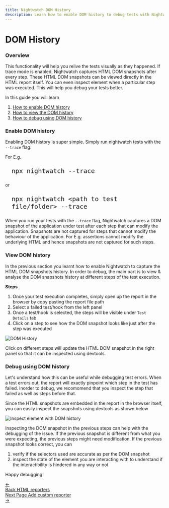 ```yaml
---
title: Nightwatch DOM History
description: Learn how to enable DOM history to debug tests with Nightwatch
---
```


<div class="page-header"><h1>DOM History</h1></div>

### Overview

This functionality will help you relive the tests visually as they happened. If trace mode is enabled, Nightwatch captures HTML DOM snapshots after every step. These HTML DOM snapshots can be viewed directly in the HTML report itself. You can even inspect element when a particular step was executed. This will help you debug your tests better.

In this guide you will learn
1. [How to enable DOM history][1]
2. [How to view the DOM history][2]
3. [How to debug using DOM history][3]

### Enable DOM history

Enabling DOM history is super simple. Simply run nightwatch tests with the `--trace` flag. 

For E.g.

<pre style="max-width: 800px; border-radius: 10px; padding: 10px 20px"><code class="language-bash" style="font-size: 20px">npx nightwatch --trace</code></pre>

or

<pre style="max-width: 800px; border-radius: 10px; padding: 10px 20px"><code class="language-bash" style="font-size: 20px">npx nightwatch &lt;path to test file/folder&gt; --trace</code></pre>

When you run your tests with the `--trace` flag, Nightwatch captures a DOM snapshot of the application under test after each step that can modify the application. Snapshots are not captured for steps that cannot modify the behaviour of the application. For E.g. assertions cannot modify the underlying HTML and hence snapshots are not captured for such steps. 

### View DOM history

In the previous section you learnt how to enable Nightwatch to capture the HTML DOM snapshots history. In order to debug, the main part is to view & analyse the DOM snapshots history at different steps of the test execution.

**Steps**
1. Once your test execution completes, simply open up the report in the browser by copy pasting the report file path
2. Select a failed test/hook from the left panel
3. Once a test/hook is selected, the steps will be visible under `Test Details` tab
4. Click on a step to see how the DOM snapshot looks like just after the step was executed

![DOM History][image-1]

Click on different steps will update the HTML DOM snapshot in the right panel so that it can be inspected using devtools.

### Debug using DOM history

Let's understand how this can be useful while debugging test errors. When a test errors out, the report will exactly pinpoint which step in the test has failed. Inorder to debug, we recomomend that you inspect the step that failed as well as steps before that. 

Since the HTML snapshots are embedded in the report in the browser itself, you can easily inspect the snapshots using devtools as shown below

![Inspect element with DOM history][image-2]

Inspecting the DOM snapshot in the previous steps can help with the debugging of the issue. If the previous snapshot is different from what you were expecting, the previous steps might need modification. If the previous snapshot looks correct, you can 
1. verify if the selectors used are accurate as per the DOM snapshot
2. inspect the state of the element you are interacting with to understand if the interactibility is hindered in any way or not

Happy debugging!

[1]:  /guide/reporters/dom-history.html#enable-dom-history
[2]:  /guide/reporters/dom-history.html#view-dom-history
[3]:  /guide/reporters/dom-history.html#debug-using-dom-history

[image-1]:  https://github.com/nightwatchjs/nightwatch-docs/assets/1677755/034456b3-7f06-4660-b546-b8ad606a56d4
[image-2]:  https://github.com/nightwatchjs/nightwatch-docs/assets/1677755/709bdfc8-5380-496d-afc2-6adfd55c79a8

<div class="doc-pagination pt-40">
  <div class="previous">
    <a href="/guide/reporters/use-html-reporter.html">
      <span>←</span>
        <div class="d-flex flex-column">
          <span class="smallT">Back</span>
          <span class="bigT">HTML reporters</span>
        </div>
    </a>
  </div>
  <div class="next">
    <a href="/guide/reporters/create-custom-reporter.html">
        <div class="d-flex flex-column">
          <span class="smallT">Next Page</span>
          <span class="bigT">Add custom reporter</span>
        </div>
        <span>→</span>
    </a>
  </div>
</div>